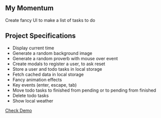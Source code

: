 ## My Momentum

Create fancy UI to make a list of tasks to do

## Project Specifications

- Display current time
- Generate a random background image
- Generate a random proverb with mouse over event
- Create modals to register a user, to ask reset
- Store a user and todo tasks in local storage
- Fetch cached data in local storage
- Fancy animation effects
- Key events (enter, escape, tab)
- Move todo tasks to finished from pending or to pending from finished
- Delete todo tasks
- Show local weather

[Check Demo](https://wwdbsh.github.io/vanilla-js-projects/projects/my-momentum/)